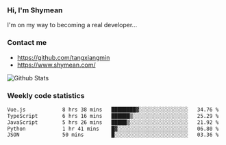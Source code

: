 ### Hi, I'm Shymean

I'm on my way to becoming a real developer...

### Contact me

- <https://github.com/tangxiangmin>
- <https://www.shymean.com/>

![Github Stats](https://github-readme-stats.vercel.app/api?username=tangxiangmin&show_icons=true&theme=dark)


###  Weekly code statistics

<!--START_SECTION:waka-->

```txt
Vue.js            8 hrs 38 mins   ████████▓░░░░░░░░░░░░░░░░   34.76 %
TypeScript        6 hrs 16 mins   ██████▒░░░░░░░░░░░░░░░░░░   25.29 %
JavaScript        5 hrs 26 mins   █████▒░░░░░░░░░░░░░░░░░░░   21.92 %
Python            1 hr 41 mins    █▓░░░░░░░░░░░░░░░░░░░░░░░   06.80 %
JSON              50 mins         █░░░░░░░░░░░░░░░░░░░░░░░░   03.36 %
```

<!--END_SECTION:waka-->